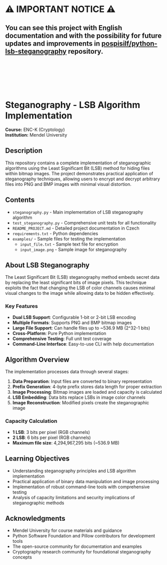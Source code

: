 # ⚠️ **IMPORTANT NOTICE** ⚠️

## You can see this project with English documentation and with the possibility for future updates and improvements in [pospisilf/python-lsb-steganography](https://github.com/pospisilf/python-lsb-steganography) repository.

<br><br><br><br><br>

# Steganography - LSB Algorithm Implementation

**Course:** ENC-K (Cryptology)  
**Institution:** Mendel University  

## Description

This repository contains a complete implementation of steganographic algorithms using the Least Significant Bit (LSB) method for hiding files within bitmap images. The project demonstrates practical application of steganography techniques, allowing users to encrypt and decrypt arbitrary files into PNG and BMP images with minimal visual distortion.

## Contents

- `steganography.py` - Main implementation of LSB steganography algorithm
- `test_steganography.py` - Comprehensive unit tests for all functionality
- `README_PROJECT.md` - Detailed project documentation in Czech
- `requirements.txt` - Python dependencies
- `examples/` - Sample files for testing the implementation
  - `input_file.txt` - Sample text file for encryption
  - `input_image.png` - Sample image for steganography

## About LSB Steganography

The Least Significant Bit (LSB) steganography method embeds secret data by replacing the least significant bits of image pixels. This technique exploits the fact that changing the LSB of color channels causes minimal visual changes to the image while allowing data to be hidden effectively.

### Key Features

- **Dual LSB Support**: Configurable 1-bit or 2-bit LSB encoding
- **Multiple Formats**: Supports PNG and BMP bitmap images
- **Large File Support**: Can handle files up to ~536.9 MB (2^32-1 bits)
- **Cross-Platform**: Pure Python implementation
- **Comprehensive Testing**: Full unit test coverage
- **Command-Line Interface**: Easy-to-use CLI with help documentation

## Algorithm Overview

The implementation processes data through several stages:

1. **Data Preparation**: Input files are converted to binary representation
2. **Prefix Generation**: 4-byte prefix stores data length for proper extraction
3. **Image Processing**: Bitmap images are loaded and capacity is calculated
4. **LSB Embedding**: Data bits replace LSBs in image color channels
5. **Image Reconstruction**: Modified pixels create the steganographic image

### Capacity Calculation

- **1 LSB**: 3 bits per pixel (RGB channels)
- **2 LSB**: 6 bits per pixel (RGB channels)
- **Maximum file size**: 4,294,967,295 bits (~536.9 MB)

## Learning Objectives

- Understanding steganography principles and LSB algorithm implementation
- Practical application of binary data manipulation and image processing
- Implementation of robust command-line tools with comprehensive testing
- Analysis of capacity limitations and security implications of steganographic methods

## Acknowledgments

- Mendel University for course materials and guidance
- Python Software Foundation and Pillow contributors for development tools
- The open-source community for documentation and examples
- Cryptography research community for foundational steganography concepts
